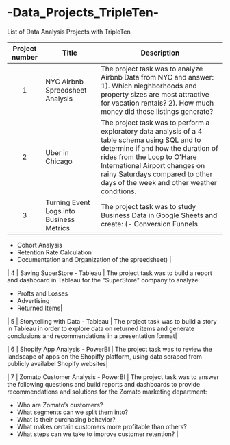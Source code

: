 # -Data_Projects_TripleTen-
List of Data Analysis Projects with TripleTen


| Project number | Title | Description |
| :-----------: | ----------- |----------- |
| 1 | NYC Airbnb Spreedsheet Analysis| The project task was to analyze Airbnb Data from NYC and answer: 1). Which nieghborhoods and property sizes are most attractive for vacation rentals? 2). How much money did these listings generate?  |
| 2 | Uber in Chicago | The project task was to perform a exploratory data analysis of a 4 table schema using SQL and to determine if and how the duration of rides from the Loop to O'Hare International Airport changes on rainy Saturdays compared to other days of the week and other weather conditions. |
| 3 | Turning Event Logs into Business Metrics | The project task was to study Business Data in Google Sheets and create: (- Conversion Funnels
  - Cohort Analysis
  - Retention Rate Calculation
  - Documentation and Organization of the spreedsheet) |

| 4 | Saving SuperStore - Tableau | The project task was to build a report and dashboard in Tableau for the "SuperStore" company to analyze:
- Profts and Losses
- Advertising
- Returned Items|

| 5 | Storytelling with Data - Tableau | The project task was to build a story in Tableau in order to explore data on returned items and generate conclusions and recommendations in a presentation format|

| 6 | Shopify App Analysis - PowerBI | The project task was to review the landscape of apps on the Shopiffy platform, using data scraped from publicly availabel Shopify websites|

| 7 | Zomato Customer Analysis - PowerBI | The project task was to answer the following questions and build reports and dashboards to provide recommendations and solutions for the Zomato marketing department:
- Who are Zomato’s customers?
- What segments can we split them into?
- What is their purchasing behavior?
- What makes certain customers more profitable than others?
- What steps can we take to improve customer retention? |
  



